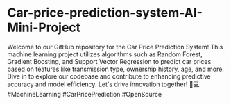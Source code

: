 # Car-price-prediction-system-AI-Mini-Project
Welcome to our GitHub repository for the Car Price Prediction System! This machine learning project utilizes algorithms such as Random Forest, Gradient Boosting, and Support Vector Regression to predict car prices based on features like transmission type, ownership history, age, and more. Dive in to explore our codebase and contribute to enhancing predictive accuracy and model efficiency. Let's drive innovation together! 🚗💻 #MachineLearning #CarPricePrediction #OpenSource
